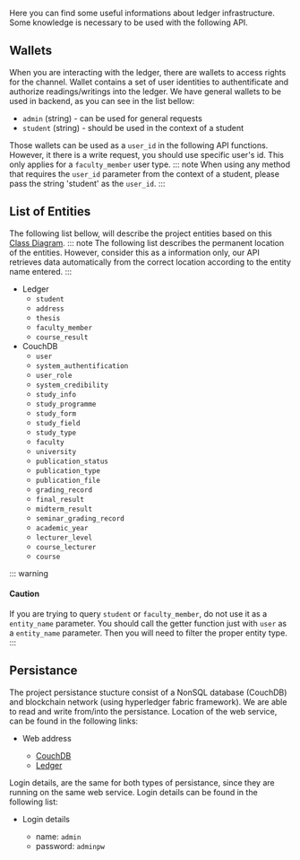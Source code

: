 Here you can find some useful informations about ledger infrastructure. Some knowledge is necessary to be used with the following API.

## Wallets
When you are interacting with the ledger, there are wallets to access rights for the channel.
Wallet contains a set of user identities to authentificate and authorize readings/writings into the ledger.
We have general wallets to be used in backend, as you can see in the list bellow:
+ `admin` (string) - can be used for general requests
+ `student` (string) - should be used in the context of a student 

Those wallets can be used as a `user_id` in the following API functions. However, it there is a write request, you should use specific user's id. This only applies for a `faculty_member` user type.
::: note
When using any method that requires the `user_id` parameter from the context of a student, please pass the string 'student' as the `user_id`.
:::

## List of Entities
The following list bellow, will describe the project entities based on this [Class Diagram](ais_database_v2.drawio.svg).
::: note
The following list describes the permanent location of the entities. However, consider this as a information only, our API retrieves data automatically from the correct location according to the entity name entered.
:::

+ Ledger
    + `student`
    + `address`
    + `thesis`
    + `faculty_member`
    + `course_result`
+ CouchDB
    + `user`
    + `system_authentification`
    + `user_role`
    + `system_credibility`
    + `study_info`
    + `study_programme`
    + `study_form`
    + `study_field`
    + `study_type`
    + `faculty`
    + `university`
    + `publication_status`
    + `publication_type`
    + `publication_file`
    + `grading_record`
    + `final_result`
    + `midterm_result`
    + `seminar_grading_record`
    + `academic_year`
    + `lecturer_level`
    + `course_lecturer`
    + `course`

::: warning
#### <i class="fa fa-warning"></i> Caution
If you are trying to query `student` or `faculty_member`, do not use it as a `entity_name` parameter. You should call the getter function just with `user` as a `entity_name` parameter. Then you will need to filter the proper entity type.
:::

## Persistance
The project persistance stucture consist of a NonSQL database (CouchDB) and blockchain network (using hyperledger fabric framework). We are able to read and write from/into the persistance. Location of the web service, can be found in the following links:
+ Web address
    
    + [CouchDB](http://localhost:5984/_utils/)
    + [Ledger](http://localhost:5984/_utils/#database/mychannel_fabcar/_all_docs)

Login details, are the same for both types of persistance, since they are running on the same web service. Login details can be found in the following list:

+ Login details
    
    + name: `admin`
    + password: `adminpw`
